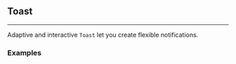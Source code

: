 ## Toast

----

Adaptive and interactive `Toast` let you create flexible notifications.

### Examples
